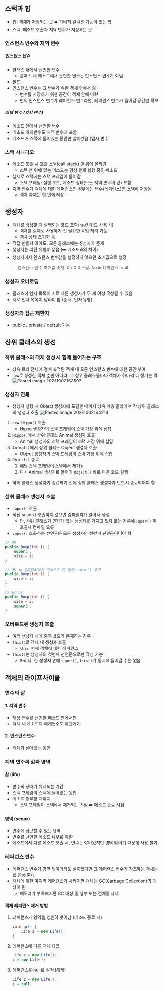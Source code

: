 ## 스택과 힙
- 힙: 객체가 저장되는 곳 ➡️ 가비지 컬렉션 기능이 있는 힙
- 스택: 메소드 호출과 지역 변수가 저장되는 곳

### 인스턴스 변수와 지역 변수
##### 인스턴스 변수
- 클래스 내에서 선언한 변수
	- 클래스 내 메소드에서 선언한 변수는 인스턴스 변수가 아님
- 필드
- 인스턴스 변수는 그 변수가 속한 객체 안에서 삶
	- 변수를 저장하기 위한 공간이 객체 안에 마련
	- 만약 인스턴스 변수가 레퍼런스 변수라면, 레퍼런스 변수가 들어갈 공간만 확보
##### 지역 변수 (임시 변수)
- 메소드 안에서 선언한 변수
- 메소드 매개변수도 지역 변수에 포함
- 메소드가 스택에 들어있는 동안만 살아있음 (임시 변수)

### 스택 시나리오
- 메소드 호출 시 호출 스택(call stack) 맨 위에 올라감
	- 스택 맨 위에 있는 메소드는 항상 현재 실행 중인 메소드
- 실제로 스택에는 스택 프레임이 들어감
	- 스택 프레임: 실행 코드, 메소드 상태(모든 지역 변수의 값) 포함
- 지역 변수가 객체에 대한 레퍼런스인 경우에는 변수(레퍼런스)만 스택에 저장됨
	- 객체 자체는 힙 안에 저장

## 생성자
- 객체를 생성할 때 실행되는 코드 포함(`new`키워드 사용 시)
	- 객체를 실제로 사용하기 전 필요한 작업 처리 가능
	- 객체 상태 초기화 등
- 직접 만들지 않아도, 모든 클래스에는 생성자가 존재
- 생성자는 리턴 유형이 없음 (➡️ 메소드와의 차이)
- 생성자에서 인스턴스 변수값을 설정하지 않으면 초기값으로 설정

> 인스턴스 변수 초기값
> 숫자: 0 / 0.0
> 부울: fasle
> 레퍼런스: null

### 생성자 오버로딩
- 클래스에 인자 목록이 서로 다른 생성자가 두 개 이상 작성될 수 있음
- 서로 인자 목록이 달라야 함 (순서, 인자 유형)
### 생성자와 접근 제한자
- public / private / default 가능

## 상위 클래스의 생성
### 하위 클래스의 객체 생성 시 힙에 들어가는 구조
- 상속 트리 전체에 걸쳐 축적된 객체 내 모든 인스턴스 변수에 대한 공간 부여
- `new`로 생성한 객체 뿐만 아니라, 그 상위 클래스들마다 객체가 하나씩 더 생기는 격
![Pasted image 20231002163507](https://github.com/GDSC-SWU/2023-JAVA-Study/assets/68212300/64fe5816-197d-4172-a913-9884ebfaf366)

### 생성자 연쇄
- 생성자 실행 시 Object 생성자에 도달할 때까지 상속 계층 올라가며 각 상위 클래스의 생성자 호출
![Pasted image 20231002164214](https://github.com/GDSC-SWU/2023-JAVA-Study/assets/68212300/b6c5b2b7-ac55-43d7-9f7c-4a9529eda5e8)
1. `new Hippo()` 호출
	- Hippo 생성자의 스택 프레임이 스택 가장 위에 삽입
2. `Hippo()`에서 상위 클래스 Animal 생성자 호출
	- Animal 생성자의 스택 프레임이 스택 가장 위에 삽입
3. `Animal()`에서 상위 클래스 Object 생성자 호출
	- Object 생성자의 스택 프레임이 스택 가장 위에 삽입
4. `Object()` 종료
	1. 해당 스택 프레임이 스택에서 제거됨
	2. 다시 Animal 생성자로 돌아가 `Object()` 바로 다음 코드 실행
- 하위 클래스 생성자가 종료되기 전에 상위 클래스 생성자가 반드시 종료되어야 함
### 상위 클래스 생성자 호출
- `super()` 호출
- 직접 super() 호출하지 않으면 컴파일러가 알아서 생성
	- 단, 상위 클래스가 인자가 없는 생성자를 가지고 있지 않는 경우에 `super()` 미호출시 컴파일 오류
- `super()` 호출하는 선언문은 모든 생성자의 첫번째 선언문이어야 함
```java
// OK
public Boop(int i) {
	super();
	size = i;
}

// OK ➡️ 컴파일러에서 자동으로 맨 앞에 super() 추가
public Boop(int i) {
	size = i;
}

// Error
public Boop(int i) {
	size = i;
	super();
}
```
### 오버로드된 생성자 호출
- 여러 생성자 내에 중복 코드가 존재하는 경우
- `this()`로 객체 내 생성자 호출
	- `this`: 현재 객체에 대한 레퍼런스
- `this()`는 생성자의 첫번째 선언문으로만 작성 가능
	- 따라서, 한 생성자 안에 `super()`, `this()`가 동시에 들어갈 수는 없음

## 객체의 라이프사이클
### 변수의 삶
#### 1. 지역 변수
- 해당 변수를 선언한 메소드 안에서만
- 객체 내 메소드의 매개변수도 마찬가지
#### 2. 인스턴스 변수
- 객체가 살아있는 동안
### 지역 변수의 삶과 영역
#### 삶 (life)
- 변수의 상태가 유지되는 기간
- 스택 프레임이 스택에 들어있는 동안
- 메소드 종료할 때까지
	- 스택 프레임이 스택에서 제거되는 시점 ➡️ 메소드 종료 시점
#### 영역 (scope)
- 변수에 접근할 수 있는 영역
- 변수를 선언한 메소드 내부로 제한
- 메소드에서 다른 메소드 호출 시, 변수는 살아있지만 영역 밖이기 때문에 사용 불가
### 레퍼런스 변수
- 레퍼런스 변수가 영역 밖이더라도 살아있다면 그 레퍼런스 변수가 참조하는 객체는 힙 안에 존재
- 객체에 대한 마지막 레퍼런스가 사라지면 객체는 GC(Garbage Collection)의 대상이 됨
	- 메모리가 부족해지면 GC 대상 중 일부 또는 전체를 삭제
#### 객체 레퍼런스 제거 방법
1. 레퍼런스가 영역을 영원히 벗어남 (메소드 종료 시)
	```java
	void go() {
		Life z = new Life();
	}
	```
1. 레퍼런스에 다른 객체 대입
	```java
	Life z = new Life();
	z = new Life();
	```
1. 레퍼런스를 null로 설정 (해제)
	``` java
	Life z = new Life();
	z = null;
	```
